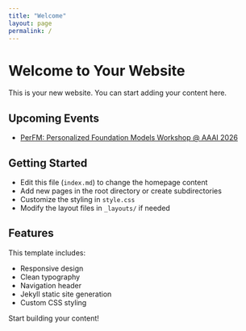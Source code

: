 ```yaml
---
title: "Welcome"
layout: page
permalink: /
---
```


<link rel="stylesheet" href="/style.css">

# Welcome to Your Website

This is your new website. You can start adding your content here.

## Upcoming Events

- [PerFM: Personalized Foundation Models Workshop @ AAAI 2026](/events/perfm-aaai26/)

## Getting Started

- Edit this file (`index.md`) to change the homepage content
- Add new pages in the root directory or create subdirectories
- Customize the styling in `style.css`
- Modify the layout files in `_layouts/` if needed

## Features

This template includes:
- Responsive design
- Clean typography
- Navigation header
- Jekyll static site generation
- Custom CSS styling

Start building your content!
